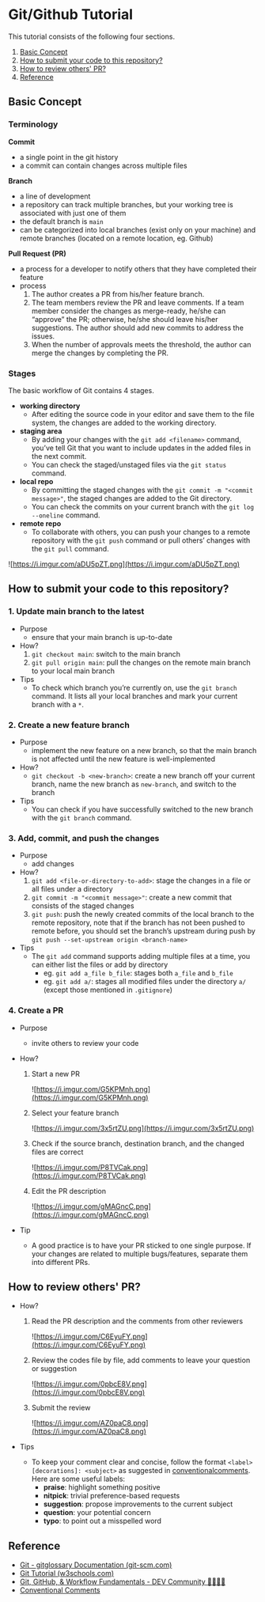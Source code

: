 # Git/Github Tutorial

This tutorial consists of the following four sections.

1. [Basic Concept](#basic-concept)
2. [How to submit your code to this repository?](#how-to-submit-your-code-to-this-repository)
3. [How to review others' PR?](#how-to-review-others-pr)
4. [Reference](#reference)

## Basic Concept

### Terminology

**Commit**

- a single point in the git history
- a commit can contain changes across multiple files

**Branch**

- a line of development
- a repository can track multiple branches, but your working tree is associated with just one of
  them
- the default branch is `main`
- can be categorized into local branches (exist only on your machine) and remote branches (located
  on a remote location, eg. Github)

**Pull Request (PR)**

- a process for a developer to notify others that they have completed their feature
- process
    1. The author creates a PR from his/her feature branch.
    2. The team members review the PR and leave comments. If a team member consider the changes as
       merge-ready, he/she can “approve” the PR; otherwise, he/she should leave his/her suggestions.
       The author should add new commits to address the issues.
    3. When the number of approvals meets the threshold, the author can merge the changes by
       completing the PR.

### Stages

The basic workflow of Git contains 4 stages.

- **working directory**
    - After editing the source code in your editor and save them to the file system, the changes are
      added to the working directory.
- **staging area**
    - By adding your changes with the `git add <filename>` command, you’ve tell Git that you want to
      include updates in the added files in the next commit.
    - You can check the staged/unstaged files via the `git status` command.
- **local repo**
    - By committing the staged changes with the `git commit -m "<commit message>"`, the staged
      changes are added to the Git directory.
    - You can check the commits on your current branch with the `git log --oneline` command.
- **remote repo**
    - To collaborate with others, you can push your changes to a remote repository with
      the `git push` command or pull others’ changes with the `git pull` command.

![https://i.imgur.com/aDU5pZT.png](https://i.imgur.com/aDU5pZT.png)

## How to submit your code to this repository?

### 1. Update main branch to the latest

- Purpose
    - ensure that your main branch is up-to-date
- How?
    1. `git checkout main`: switch to the main branch
    2. `git pull origin main`: pull the changes on the remote main branch to your local main branch
- Tips
    - To check which branch you’re currently on, use the `git branch` command. It lists all your
      local branches and mark your current branch with a `*`.

### 2. Create a new feature branch

- Purpose
    - implement the new feature on a new branch, so that the main branch is not affected until the
      new feature is well-implemented
- How?
    - `git checkout -b <new-branch>`: create a new branch off your current branch, name the new
      branch as `new-branch`, and switch to the branch
- Tips
    - You can check if you have successfully switched to the new branch with the `git branch`
      command.

### 3. Add, commit, and push the changes

- Purpose
    - add changes
- How?
    1. `git add <file-or-directory-to-add>`: stage the changes in a file or all files under a
       directory
    2. `git commit -m "<commit message>"`: create a new commit that consists of the staged changes
    3. `git push`: push the newly created commits of the local branch to the remote repository, note
       that if the branch has not been pushed to remote before, you should set the branch’s upstream
       during push by `git push --set-upstream origin <branch-name>`
- Tips
    - The `git add` command supports adding multiple files at a time, you can either list the files
      or add by directory
        - eg. `git add a_file b_file`: stages both `a_file` and `b_file`
        - eg. `git add a/`: stages all modified files under the directory `a/` (except those
          mentioned in `.gitignore`)

### 4. Create a PR

- Purpose
    - invite others to review your code
- How?
    1. Start a new PR

       ![https://i.imgur.com/G5KPMnh.png](https://i.imgur.com/G5KPMnh.png)

    2. Select your feature branch

       ![https://i.imgur.com/3x5rtZU.png](https://i.imgur.com/3x5rtZU.png)

    3. Check if the source branch, destination branch, and the changed files are correct

       ![https://i.imgur.com/P8TVCak.png](https://i.imgur.com/P8TVCak.png)

    4. Edit the PR description

       ![https://i.imgur.com/gMAGncC.png](https://i.imgur.com/gMAGncC.png)

- Tip
    - A good practice is to have your PR sticked to one single purpose. If your changes are related
      to multiple bugs/features, separate them into different PRs.

## How to review others' PR?

- How?
    1. Read the PR description and the comments from other reviewers

       ![https://i.imgur.com/C6EyuFY.png](https://i.imgur.com/C6EyuFY.png)

    2. Review the codes file by file, add comments to leave your question or suggestion

       ![https://i.imgur.com/0pbcE8V.png](https://i.imgur.com/0pbcE8V.png)

    3. Submit the review

       ![https://i.imgur.com/AZ0paC8.png](https://i.imgur.com/AZ0paC8.png)

- Tips
    - To keep your comment clear and concise, follow the format `<label> [decorations]: <subject>`
      as suggested in [conventionalcomments](https://conventionalcomments.org/). Here are some
      useful labels:
        - **praise**: highlight something positive
        - **nitpick**: trivial preference-based requests
        - **suggestion**: propose improvements to the current subject
        - **question**: your potential concern
        - **typo**: to point out a misspelled word

## Reference

- [Git - gitglossary Documentation (git-scm.com)](https://git-scm.com/docs/gitglossary)
- [Git Tutorial (w3schools.com)](https://www.w3schools.com/git/default.asp?remote=github)
- [Git, GitHub, & Workflow Fundamentals - DEV Community 👩‍💻👨‍💻](https://dev.to/mollynem/git-github--workflow-fundamentals-5496)
- [Conventional Comments](https://conventionalcomments.org/)